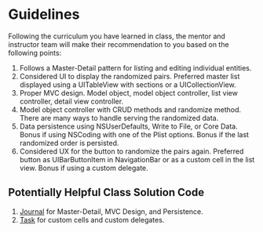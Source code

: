# Guidelines

Following the curriculum you have learned in class, the mentor and instructor team will make their recommendation to you based on the following points:

1. Follows a Master-Detail pattern for listing and editing individual entities. 
2. Considered UI to display the randomized pairs. Preferred master list displayed using a UITableView with sections or a UICollectionView.
3. Proper MVC design. Model object, model object controller, list view controller, detail view controller.
4. Model object controller with CRUD methods and randomize method. There are many ways to handle serving the randomized data. 
5. Data persistence using NSUserDefaults, Write to File, or Core Data. Bonus if using NSCoding with one of the Plist options. Bonus if the last randomized order is persisted.
6. Considered UX for the button to randomize the pairs again. Preferred button as UIBarButtonItem in NavigationBar or as a custom cell in the list view. Bonus if using a custom delegate.

## Potentially Helpful Class Solution Code

1. [Journal](https://github.com/DevMountain/Journal) for Master-Detail, MVC Design, and Persistence.
2. [Task](https://github.com/DevMountain/Task) for custom cells and custom delegates.
